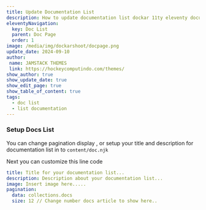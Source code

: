 ```yaml
---
title: Update Documentation List
description: How to update documentation list dockar 11ty eleventy documentation site.
eleventyNavigation:
  key: Doc List
  parent: Doc Page
  order: 1
image: /media/img/dockarshoot/docpage.png
update_date: 2024-09-10
author:
 name: JAMSTACK THEMES
 link: https://hockeycomputindo.com/themes/
show_author: true
show_update_date: true
show_edit_page: true
show_table_of_content: true
tags:
  - doc list
  - list documentation
---
```

### Setup Docs List

You can change pagination display , or setup your title and description for documentation list in to `content/doc.njk`

Next you can customize this line code

```YAML
title: Title for your documentation list...
description: Description about your documentation list...
image: Insert image here.....
pagination:
  data: collections.docs
  size: 12 // Change number docs article to show here..
```
